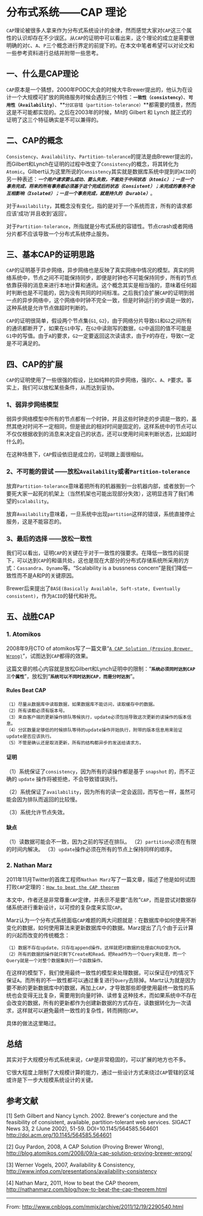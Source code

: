 
分布式系统——CAP 理论
=================

`CAP`理论被很多人拿来作为分布式系统设计的金律，然而感觉大家对`CAP`这三个属性的认识却存在不少误区。从`CAP`的证明中可以看出来，这个理论的成立是需要很明确的对`C`、`A`、`P`三个概念进行界定的前提下的。在本文中笔者希望可以对论文和一些参考资料进行总结并附带一些思考。


## 一、什么是CAP理论

`CAP`原本是一个猜想，2000年PODC大会的时候大牛Brewer提出的，他认为在设计一个大规模可扩放的网络服务时候会遇到三个特性：**`一致性（consistency）`**、**`可用性（Availability）`**、**`分区容错（partition-tolerance）`**都需要的情景，然而这是不可能都实现的。之后在2003年的时候，Mit的 Gilbert 和 Lynch 就正式的证明了这三个特征确实是不可以兼得的。


## 二、CAP的概念

`Consistency`、`Availability`、`Partition-tolerance`的提法是由Brewer提出的，而Gilbert和Lynch在证明的过程中改变了`Consistency`的概念，将其转化为`Atomic`。Gilbert认为这里所说的`Consistency`其实就是数据库系统中提到的`ACID`的另一种表述：_**`一个用户请求要么成功、要么失败，不能处于中间状态（Atomic）；一旦一个事务完成，将来的所有事务都必须基于这个完成后的状态（Consistent）；未完成的事务不会互相影响（Isolated）；一旦一个事务完成，就是持久的（Durable）`**_。

对于`Availability`，其概念没有变化，指的是对于一个系统而言，所有的请求都应该‘成功’并且收到‘返回’。

对于`Partition-tolerance`，所指就是分布式系统的容错性。节点crash或者网络分片都不应该导致一个分布式系统停止服务。


## 三、基本CAP的证明思路

`CAP`的证明基于异步网络，异步网络也是反映了真实网络中情况的模型。真实的网络系统中，节点之间不可能保持同步，即便是时钟也不可能保持同步，所有的节点依靠获得的消息来进行本地计算和通讯。这个概念其实是相当强的，意味着任何超时判断也是不可能的，因为没有共同的时间标准。之后我们会扩展`CAP`的证明到弱一点的异步网络中，这个网络中时钟不完全一致，但是时钟运行的步调是一致的，这种系统是允许节点做超时判断的。

`CAP`的证明很简单，假设两个节点集{`G1`, `G2`}，由于网络分片导致`G1`和`G2`之间所有的通讯都断开了，如果在`G1`中写，在`G2`中读刚写的数据，`G2`中返回的值不可能是`G1`中的写值。由于`A`的要求，`G2`一定要返回这次读请求，由于`P`的存在，导致`C`一定是不可满足的。


## 四、CAP的扩展

`CAP`的证明使用了一些很强的假设，比如纯粹的异步网络，强的`C`、`A`、`P`要求。事实上，我们可以放松某些条件，从而达到妥协。

### 1、弱异步网络模型

弱异步网络模型中所有的节点都有一个时钟，并且这些时钟走的步调是一致的，虽然其绝对时间不一定相同，但是彼此的相对时间是固定的，这样系统中的节点可以不仅仅根据收到的消息来决定自己的状态，还可以使用时间来判断状态，比如超时什么的。

在这种场景下，`CAP`假设依旧是成立的，证明跟上面很相似。

### 2、不可能的尝试 ——放松`Availability`或者`Partition-tolerance`

放弃`Partition-tolerance`意味着把所有的机器搬到一台机器内部，或者放到一个要死大家一起死的机架上（当然机架也可能出现部分失效），这明显违背了我们希望的`scalability`。

放弃`Availability`意味着，一旦系统中出现`partition`这样的错误，系统直接停止服务，这是不能容忍的。

### 3、最后的选择 ——放松一致性

我们可以看出，证明`CAP`的关键在于对于一致性的强要求。在降低一致性的前提下，可以达到`CAP`的和谐共处，这也是现在大部分的分布式存储系统所采用的方式：`Cassandra`、`Dynamo`等。“Scalability is a bussness concern”是我们降低一致性而不是A和P的关键原因。

Brewer后来提出了`BASE(Basically Available, Soft-state, Eventually consistent)`，作为`ACID`的替代和补充。


## 五、战胜CAP

### 1. Atomikos

2008年9月CTO of atomikos写了一篇文章“[`A CAP Solution (Proving Brewer Wrong)`](http://blog.atomikos.com/2008/09/a-cap-solution-proving-brewer-wrong/)”，试图达到`CAP`都得的效果。

这篇文章的核心内容就是放松Gilbert和Lynch证明中的限制：“**`系统必须同时达到CAP三个属性`**”，放松到“**`系统可以不同时达到CAP，而是分时达到`**”。

#### Rules Beat CAP

    （1）尽量从数据库中读取数据，如果数据库不能访问，读取缓存中的数据。
    （2）所有读都必须有版本号。
    （3）来自客户端的更新操作排队等候执行，update必须包括导致这次更新的读操作的版本信息。
    （4）分区数量足够低的时候排队等待的update操作开始执行，附带的版本信息用来验证update是否应该执行。
    （5）不管是确认还是取消更新，所有的结构都异步的发送给请求方。

#### 证明

（1）系统保证了`consistency`，因为所有的读操作都是基于 `snapshot` 的，而不正确的 `update` 操作将被拒绝，不会导致错误执行。

（2）系统保证了`availability`，因为所有的读一定会返回，而写也一样，虽然可能会因为排队而返回的比较慢。

（3）系统允许节点失效。

#### 缺点

（1）读数据可能会不一致，因为之前的写还在排队。
（2）`partition`必须在有限的时间内解决。
（3）`update`操作必须在所有的节点上保持同样的顺序。

### 2. Nathan Marz

2011年11月Twitter的首席工程师`Nathan Marz`写了一篇文章，描述了他是如何试图打败`CAP`定理的：[`How to beat the CAP theorem`](http://nathanmarz.com/blog/how-to-beat-the-cap-theorem.html)

本文中，作者还是非常尊重`CAP`定律，并表示不是要“击败”`CAP`，而是尝试对数据存储系统进行重新设计，以可控的复杂度来实现`CAP`。

Marz认为一个分布式系统面临`CAP`难题的两大问题就是：在数据库中如何使用不断变化的数据，如何使用算法来更新数据库中的数据。Marz提出了几个由于云计算的兴起而改变的传统概念：

    （1）数据不存在update，只存在append操作。这样就把对数据的处理由CRUD变为CR。
    （2）所有的数据的操作就只剩下Create和Read。把Read作为一个Query来处理，而一个Query就是一个对整个数据集执行一个函数操作。

在这样的模型下，我们使用最终一致性的模型来处理数据，可以保证在`P`的情况下保证`A`。而所有的不一致性都可以通过重复进行`Query`去除掉。Martz认为就是因为要不断的更新数据库中的数据，再加上`CAP`，才导致那些即便使用最终一致性的系统也会变得无比复杂，需要用到向量时钟、读修复这种技术，而如果系统中不存在会改变的数据，所有的更新都作为创建新数据的方式存在，读数据转化为一次请求，这样就可以避免最终一致性的复杂性，转而拥抱`CAP`。

具体的做法这里略过。


## 总结

其实对于大规模分布式系统来说，`CAP`是非常稳固的，可以扩展的地方也不多。

它很大程度上限制了大规模计算的能力，通过一些设计方式来绕过`CAP`管辖的区域或许是下一步大规模系统设计的关键。


## 参考文献

[1] Seth Gilbert and Nancy Lynch. 2002. Brewer's conjecture and the feasibility of consistent, available, partition-tolerant web services. SIGACT News 33, 2 (June 2002), 51-59. DOI=10.1145/564585.564601 http://doi.acm.org/10.1145/564585.564601

[2] Guy Pardon, 2008, A CAP Solution (Proving Brewer Wrong), http://blog.atomikos.com/2008/09/a-cap-solution-proving-brewer-wrong/

[3] Werner Vogels, 2007, Availability & Consistency, http://www.infoq.com/presentations/availability-consistency

[4] Nathan Marz, 2011, How to beat the CAP theorem, http://nathanmarz.com/blog/how-to-beat-the-cap-theorem.html

---

From: http://www.cnblogs.com/mmjx/archive/2011/12/19/2290540.html
